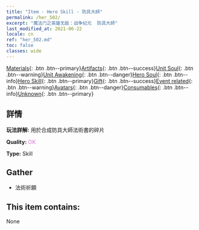 ```yaml
---
title: "Item - Hero Skill - 防具大師"
permalink: /her_502/
excerpt: "魔法门之英雄无敌：战争纪元  防具大師"
last_modified_at: 2021-06-22
locale: cn
ref: "her_502.md"
toc: false
classes: wide
---
```

 [Materials](/ItemsCN/){: .btn .btn--primary}[Artifacts](/ItemsCN/Artifacts/){: .btn .btn--success}[Unit Soul](/ItemsCN/UnitSoul/){: .btn .btn--warning}[Unit Awakening](/ItemsCN/UnitAwakening/){: .btn .btn--danger}[Hero Soul](/ItemsCN/HeroSoul/){: .btn .btn--info}[Hero Skill](/ItemsCN/HeroSkill/){: .btn .btn--primary}[Gift](/ItemsCN/Gift/){: .btn .btn--success}[Event related](/ItemsCN/Events/){: .btn .btn--warning}[Avatars](/ItemsCN/Avatars/){: .btn .btn--danger}[Consumables](/ItemsCN/Consumables/){: .btn .btn--info}[Unknown](/ItemsCN/Unknown/){: .btn .btn--primary}

## 詳情
 **玩法詳解:** 用於合成防具大師法術書的碎片

 **Quality:** <span style="color: #DA70D6">OK</span>

 **Type:** Skill

## Gather

*    法術祈願 

## This item contains:

  None

